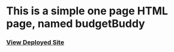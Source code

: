 # This is a simple one page HTML page, named budgetBuddy
### [View Deployed Site](https://queenscripters.github.io/budgetBuddy/#)
